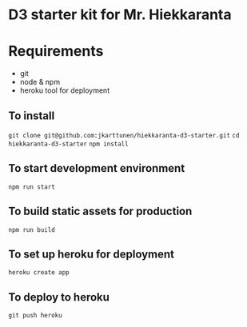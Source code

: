 # D3 starter kit for Mr. Hiekkaranta

# Requirements
* git
* node & npm
* heroku tool for deployment

## To install
`git clone git@github.com:jkarttunen/hiekkaranta-d3-starter.git`
`cd hiekkaranta-d3-starter`
`npm install`

## To start development environment
`npm run start`

## To build static assets for production
`npm run build`

## To set up heroku for deployment
`heroku create app`

## To deploy to heroku
`git push heroku`

